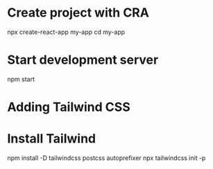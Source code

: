 # Create project with CRA
npx create-react-app my-app
cd my-app

# Start development server
npm start

# Adding Tailwind CSS
# Install Tailwind
npm install -D tailwindcss postcss autoprefixer
npx tailwindcss init -p
